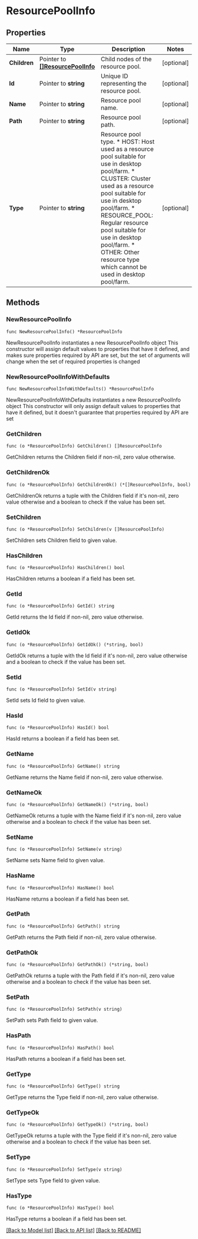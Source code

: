 # ResourcePoolInfo

## Properties

Name | Type | Description | Notes
------------ | ------------- | ------------- | -------------
**Children** | Pointer to [**[]ResourcePoolInfo**](ResourcePoolInfo.md) | Child nodes of the resource pool. | [optional] 
**Id** | Pointer to **string** | Unique ID representing the resource pool. | [optional] 
**Name** | Pointer to **string** | Resource pool name. | [optional] 
**Path** | Pointer to **string** | Resource pool path. | [optional] 
**Type** | Pointer to **string** | Resource pool type. * HOST: Host used as a resource pool suitable for use in desktop pool/farm. * CLUSTER: Cluster used as a resource pool suitable for use in desktop pool/farm. * RESOURCE_POOL: Regular resource pool suitable for use in desktop pool/farm. * OTHER: Other resource type which cannot be used in desktop pool/farm. | [optional] 

## Methods

### NewResourcePoolInfo

`func NewResourcePoolInfo() *ResourcePoolInfo`

NewResourcePoolInfo instantiates a new ResourcePoolInfo object
This constructor will assign default values to properties that have it defined,
and makes sure properties required by API are set, but the set of arguments
will change when the set of required properties is changed

### NewResourcePoolInfoWithDefaults

`func NewResourcePoolInfoWithDefaults() *ResourcePoolInfo`

NewResourcePoolInfoWithDefaults instantiates a new ResourcePoolInfo object
This constructor will only assign default values to properties that have it defined,
but it doesn't guarantee that properties required by API are set

### GetChildren

`func (o *ResourcePoolInfo) GetChildren() []ResourcePoolInfo`

GetChildren returns the Children field if non-nil, zero value otherwise.

### GetChildrenOk

`func (o *ResourcePoolInfo) GetChildrenOk() (*[]ResourcePoolInfo, bool)`

GetChildrenOk returns a tuple with the Children field if it's non-nil, zero value otherwise
and a boolean to check if the value has been set.

### SetChildren

`func (o *ResourcePoolInfo) SetChildren(v []ResourcePoolInfo)`

SetChildren sets Children field to given value.

### HasChildren

`func (o *ResourcePoolInfo) HasChildren() bool`

HasChildren returns a boolean if a field has been set.

### GetId

`func (o *ResourcePoolInfo) GetId() string`

GetId returns the Id field if non-nil, zero value otherwise.

### GetIdOk

`func (o *ResourcePoolInfo) GetIdOk() (*string, bool)`

GetIdOk returns a tuple with the Id field if it's non-nil, zero value otherwise
and a boolean to check if the value has been set.

### SetId

`func (o *ResourcePoolInfo) SetId(v string)`

SetId sets Id field to given value.

### HasId

`func (o *ResourcePoolInfo) HasId() bool`

HasId returns a boolean if a field has been set.

### GetName

`func (o *ResourcePoolInfo) GetName() string`

GetName returns the Name field if non-nil, zero value otherwise.

### GetNameOk

`func (o *ResourcePoolInfo) GetNameOk() (*string, bool)`

GetNameOk returns a tuple with the Name field if it's non-nil, zero value otherwise
and a boolean to check if the value has been set.

### SetName

`func (o *ResourcePoolInfo) SetName(v string)`

SetName sets Name field to given value.

### HasName

`func (o *ResourcePoolInfo) HasName() bool`

HasName returns a boolean if a field has been set.

### GetPath

`func (o *ResourcePoolInfo) GetPath() string`

GetPath returns the Path field if non-nil, zero value otherwise.

### GetPathOk

`func (o *ResourcePoolInfo) GetPathOk() (*string, bool)`

GetPathOk returns a tuple with the Path field if it's non-nil, zero value otherwise
and a boolean to check if the value has been set.

### SetPath

`func (o *ResourcePoolInfo) SetPath(v string)`

SetPath sets Path field to given value.

### HasPath

`func (o *ResourcePoolInfo) HasPath() bool`

HasPath returns a boolean if a field has been set.

### GetType

`func (o *ResourcePoolInfo) GetType() string`

GetType returns the Type field if non-nil, zero value otherwise.

### GetTypeOk

`func (o *ResourcePoolInfo) GetTypeOk() (*string, bool)`

GetTypeOk returns a tuple with the Type field if it's non-nil, zero value otherwise
and a boolean to check if the value has been set.

### SetType

`func (o *ResourcePoolInfo) SetType(v string)`

SetType sets Type field to given value.

### HasType

`func (o *ResourcePoolInfo) HasType() bool`

HasType returns a boolean if a field has been set.


[[Back to Model list]](../README.md#documentation-for-models) [[Back to API list]](../README.md#documentation-for-api-endpoints) [[Back to README]](../README.md)


